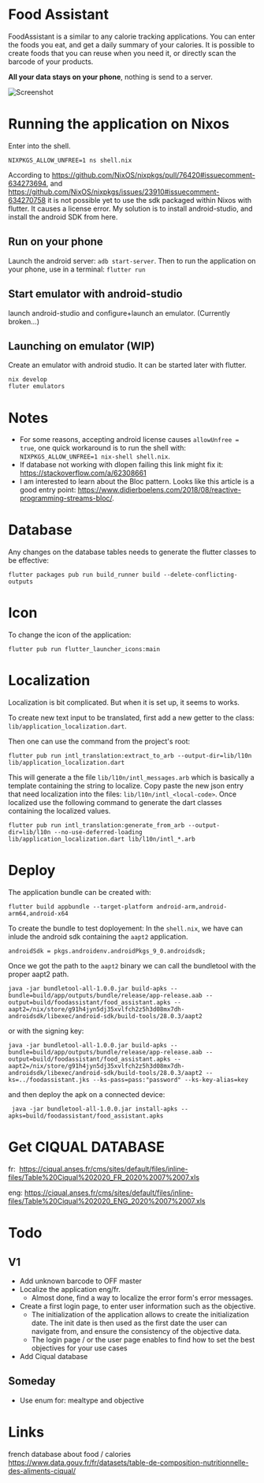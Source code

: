 # Food Assistant

FoodAssistant is a similar to any calorie tracking applications.
You can enter the foods you eat, and get a daily summary of your calories.
It is possible to create foods that you can reuse when you need it, or directly scan the barcode of your products.

**All your data stays on your phone**, nothing is send to a server.

![Screenshot](./img/journal_demo.jpg)

# Running the application on Nixos

Enter into the shell.

```
NIXPKGS_ALLOW_UNFREE=1 ns shell.nix
```

According to https://github.com/NixOS/nixpkgs/pull/76420#issuecomment-634273694, and https://github.com/NixOS/nixpkgs/issues/23910#issuecomment-634270758 it is not possible yet to use the sdk packaged within Nixos with flutter.
It causes a license error.
My solution is to install android-studio, and install the android SDK from here.

## Run on your phone

Launch the android server: `adb start-server`.
Then to run the application on your phone, use in a terminal: `flutter run`

## Start emulator with android-studio

launch android-studio and configure+launch an emulator. (Currently broken...)

## Launching on emulator  (**WIP**)

Create an emulator with android studio. It can be started later with flutter.
```
nix develop
fluter emulators
```

# Notes

- For some reasons, accepting android license causes `allowUnfree = true`, one quick workaround is to run the shell with: `NIXPKGS_ALLOW_UNFREE=1 nix-shell shell.nix`.
- If database not working with dlopen failing this link might fix it: https://stackoverflow.com/a/62308661
- I am interested to learn about the Bloc pattern. Looks like this article is a good entry point: https://www.didierboelens.com/2018/08/reactive-programming-streams-bloc/.

# Database

Any changes on the database tables needs to generate the flutter classes to be effective:

```
flutter packages pub run build_runner build --delete-conflicting-outputs
```

# Icon

To change the icon of the application:

```
flutter pub run flutter_launcher_icons:main
```

# Localization

Localization is bit complicated.
But when it is set up, it seems to works.

To create new text input to be translated, first add a new getter to the class: `lib/application_localization.dart`.

Then one can use the command from the project's root:

```
flutter pub run intl_translation:extract_to_arb --output-dir=lib/l10n lib/application_localization.dart
```

This will generate a the file `lib/l10n/intl_messages.arb` which is basically a template containing the string to localize.
Copy paste the new json entry that need localization into the files: `lib/l10n/intl_<local-code>`.
Once localized use the following command to generate the dart classes containing the localized values.

```
flutter pub run intl_translation:generate_from_arb --output-dir=lib/l10n --no-use-deferred-loading lib/application_localization.dart lib/l10n/intl_*.arb
```

# Deploy

The application bundle can be created with:

```
flutter build appbundle --target-platform android-arm,android-arm64,android-x64
```

To create the bundle to test doployement:
In the `shell.nix`, we have can inlude the android sdk containing the `aapt2` application.

```
androidSdk = pkgs.androidenv.androidPkgs_9_0.androidsdk;
```

Once we got the path to the `aapt2` binary we can call the bundletool with the proper aapt2 path.

```
java -jar bundletool-all-1.0.0.jar build-apks --bundle=build/app/outputs/bundle/release/app-release.aab --output=build/foodassistant/food_assistant.apks --aapt2=/nix/store/g91h4jyn5dj35xvlfch2z5h3d08mx7dh-androidsdk/libexec/android-sdk/build-tools/28.0.3/aapt2
```

or with the signing key:

```
java -jar bundletool-all-1.0.0.jar build-apks --bundle=build/app/outputs/bundle/release/app-release.aab --output=build/foodassistant/food_assistant.apks --aapt2=/nix/store/g91h4jyn5dj35xvlfch2z5h3d08mx7dh-androidsdk/libexec/android-sdk/build-tools/28.0.3/aapt2 --ks=../foodassistant.jks --ks-pass=pass:"password" --ks-key-alias=key
```

and then deploy the apk on a connected device:

```
 java -jar bundletool-all-1.0.0.jar install-apks --apks=build/foodassistant/food_assistant.apks
```

# Get CIQUAL DATABASE
fr: 
https://ciqual.anses.fr/cms/sites/default/files/inline-files/Table%20Ciqual%202020_FR_2020%2007%2007.xls

eng:
https://ciqual.anses.fr/cms/sites/default/files/inline-files/Table%20Ciqual%202020_ENG_2020%2007%2007.xls

# Todo

## V1 

- Add unknown barcode to OFF master
- Localize the application eng/fr.
  - Almost done, find a way to localize the error form's error messages.
- Create a first login page, to enter user information such as the objective.
    - The initialization of the application allows to create the initialization date.
      The init date is then used as the first date the user can navigate from, and ensure the consistency of the objective data.
    - The login page / or the user page enables to find how to set the best objectives for your use cases
- Add Ciqual database

## Someday

- Use enum for: mealtype and objective

# Links

french database about food / calories
https://www.data.gouv.fr/fr/datasets/table-de-composition-nutritionnelle-des-aliments-ciqual/
